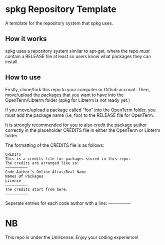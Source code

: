 # spkg Repository Template
A template for the repository system that spkg uses.

## How it works
spkg uses a repository system similar to apt-get,
where the repo *must* contain a RELEASE file at least
so users know what packages they can install.

## How to use
Firstly, clone/fork this repo to your computer or
Github account. Then, move/upload the packages that
you want to have into the OpenTerm/Libterm folder
(spkg for Libterm is not ready yet.)

If you move/upload a package called “foo” into the
OpenTerm folder, you must add the package name 
(i.e, foo) to the RELEASE file for OpenTerm.

It is strongly recommended for you to also credit the
package author correctly in the placeholder CREDITS
file in either the OpenTerm or Libterm folder.

The formatting of the CREDITS file is as follows:
```
CREDITS
This is a credits file for packages stored in this repo.
The credits are arranged like so:
——————————
Code Author’s Online Alias/Real Name
Names Of Packages
License
——————————
The credits start from here.
——————————
```
Seperate entries for each code author with a line:
`——————————`
# NB
This repo is under the Unilicense.
Enjoy your coding experience!
